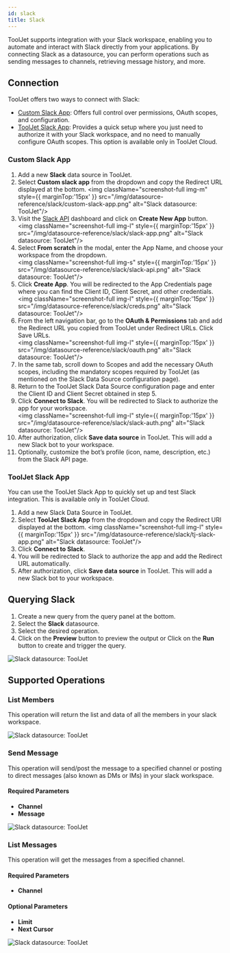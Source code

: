 ```yaml
---
id: slack
title: Slack
---
```


ToolJet supports integration with your Slack workspace, enabling you to automate and interact with Slack directly from your applications. By connecting Slack as a datasource, you can perform operations such as sending messages to channels, retrieving message history, and more.

## Connection

ToolJet offers two ways to connect with Slack:
- [Custom Slack App](#custom-slack-app): Offers full control over permissions, OAuth scopes, and configuration.
- [ToolJet Slack App](#tooljet-slack-app): Provides a quick setup where you just need to authorize it with your Slack workspace, and no need to manually configure OAuth scopes. This option is available only in ToolJet Cloud.

### Custom Slack App

1. Add a new **Slack** data source in ToolJet.
2. Select **Custom slack app** from the dropdown and copy the Redirect URL displayed at the bottom.
    <img className="screenshot-full img-m" style={{ marginTop:'15px' }} src="/img/datasource-reference/slack/custom-slack-app.png" alt="Slack datasource: ToolJet"/>
3. Visit the [Slack API](https://api.slack.com/apps) dashboard and click on **Create New App** button. <br/>
    <img className="screenshot-full img-l" style={{ marginTop:'15px' }} src="/img/datasource-reference/slack/slack-app.png" alt="Slack datasource: ToolJet"/>
4. Select **From scratch** in the modal, enter the App Name, and choose your workspace from the dropdown. <br/>
    <img className="screenshot-full img-s" style={{ marginTop:'15px' }} src="/img/datasource-reference/slack/slack-api.png" alt="Slack datasource: ToolJet"/>
5. Click **Create App**. You will be redirected to the App Credentials page where you can find the Client ID, Client Secret, and other credentials. <br/>
    <img className="screenshot-full img-l" style={{ marginTop:'15px' }} src="/img/datasource-reference/slack/creds.png" alt="Slack datasource: ToolJet"/>
6. From the left navigation bar, go to the **OAuth & Permissions** tab and add the Redirect URL you copied from ToolJet under Redirect URLs. Click Save URLs. <br/>
    <img className="screenshot-full img-l" style={{ marginTop:'15px' }} src="/img/datasource-reference/slack/oauth.png" alt="Slack datasource: ToolJet"/>
7. In the same tab, scroll down to Scopes and add the necessary OAuth scopes, including the mandatory scopes required by ToolJet (as mentioned on the Slack Data Source configuration page).
8. Return to the ToolJet Slack Data Source configuration page and enter the Client ID and Client Secret obtained in step 5.
9. Click **Connect to Slack**. You will be redirected to Slack to authorize the app for your workspace. <br/>
    <img className="screenshot-full img-l" style={{ marginTop:'15px' }} src="/img/datasource-reference/slack/slack-auth.png" alt="Slack datasource: ToolJet"/>
10. After authorization, click **Save data source** in ToolJet. This will add a new Slack bot to your workspace.
11. Optionally, customize the bot’s profile (icon, name, description, etc.) from the Slack API page.

### ToolJet Slack App

You can use the ToolJet Slack App to quickly set up and test Slack integration. This is available only in ToolJet Cloud.

1. Add a new Slack Data Source in ToolJet.
2. Select **ToolJet Slack App** from the dropdown and copy the Redirect URI displayed at the bottom.
    <img className="screenshot-full img-l" style={{ marginTop:'15px' }} src="/img/datasource-reference/slack/tj-slack-app.png" alt="Slack datasource: ToolJet"/>
3. Click **Connect to Slack**.
4. You will be redirected to Slack to authorize the app and add the Redirect URL automatically.
5. After authorization, click **Save data source** in ToolJet. This will add a new Slack bot to your workspace.

## Querying Slack

1. Create a new query from the query panel at the bottom.
2. Select the **Slack** datasource.
3. Select the desired operation.
4. Click on the **Preview** button to preview the output or Click on the **Run** button to create and trigger the query.

<img className="screenshot-full" src="/img/datasource-reference/slack/operations-v2.png" alt="Slack datasource: ToolJet"/>

## Supported Operations

### List Members

This operation will return the list and data of all the members in your slack workspace.

<img className="screenshot-full" src="/img/datasource-reference/slack/listmembers-v3.png" alt="Slack datasource: ToolJet"/>

### Send Message

This operation will send/post the message to a specified channel or posting to direct messages (also known as DMs or IMs) in your slack workspace.

#### Required Parameters
- **Channel**
- **Message**

<img className="screenshot-full" src="/img/datasource-reference/slack/sendmessage-v3.png" alt="Slack datasource: ToolJet"/>

### List Messages

This operation will get the messages from a specified channel.

#### Required Parameters
- **Channel**

#### Optional Parameters
- **Limit**
- **Next Cursor**

<img className="screenshot-full" src="/img/datasource-reference/slack/listmessages-v3.png" alt="Slack datasource: ToolJet"/>